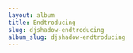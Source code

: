 ```yaml
---
layout: album
title: Endtroducing
slug: djshadow-endtroducing
album_slug: djshadow-endtroducing
---
```

